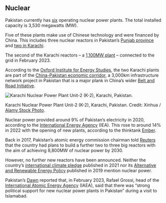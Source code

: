 ## Nuclear

Pakistan currently has [six](https://cnpp.iaea.org/countryprofiles/Pakistan/Pakistan.htm) operating nuclear power plants. The total installed capacity is 3,530 megawatts (MW).

Five of these plants make use of Chinese technology and were financed by China. This includes three nuclear reactors in Pakistan’s [Punjab province](https://world-nuclear-news.org/Articles/Pakistans-Chashma-4-officially-accepted) and [two in Karachi](https://www.world-nuclear-news.org/Articles/China,-Pakistan-mark-completion-of-Karachi-2-3-pro).

The second of the Karachi reactors – a [1,100MW plant](https://www.bloomberg.com/news/articles/2023-02-02/pakistan-launches-2-7-billion-china-designed-nuclear-plant?sref=Oz9Q3OZU#xj4y7vzkg) – connected to the grid in February 2023.

According to the [Oxford Institute for Energy Studies](https://www.oxfordenergy.org/publications/nuclear-power-in-china-its-role-in-national-energy-policy/), the two Karachi plants are part of the [China-Pakistan economic corridor](https://cpec.gov.pk/), a 3,000km infrastructure network project in Pakistan that is a major plank in China’s wider [Belt and Road Initiative](https://www.chathamhouse.org/2021/09/what-chinas-belt-and-road-initiative-bri). 

<img class="inline" alt="Karachi Nuclear Power Plant Unit-2 (K-2), Karachi, Pakistan." src="images/inline/nuclear-plant-pakistan-2FTJEAK.webp"/>
<p class="caption">Karachi Nuclear Power Plant Unit-2 (K-2), Karachi, Pakistan. Credit: Xinhua / <a href="https://www.alamy.com/">Alamy Stock Photo</a>.</p>

Nuclear power provided around 9% of Pakistan’s electricity in 2020, according to the [International Energy Agency](https://www.iea.org/countries/pakistan) (IEA). This rose to around 14% in 2022 with the opening of new plants, according to the thinktank [Ember](https://ember-climate.org/countries-and-regions/countries/pakistan/).

Back in 2017, Pakistan’s atomic energy commission chairman told [Reuters](https://www.reuters.com/article/pakistan-nuclearpower-idUSL8N1N668Q) that the country had plans to build a further two to three big reactors with the aim of achieving 8,800MW of nuclear power by 2030.

However, no further new reactors have been announced. Neither the country’s [international climate pledge](https://unfccc.int/sites/default/files/NDC/2022-06/Pakistan%20Updated%20NDC%202021.pdf) published in 2021 nor its [Alternative and Renewable Energy Policy](https://www.aedb.org/images/Draft_ARE_Policy_2019_-_Version_2_July_21_2019.pdf) published in 2019 mention nuclear power.

Pakistan’s [Dawn](https://www.dawn.com/news/1737575) reported that, in February 2023, Rafael Grossi, head of the [Interna­tional Atomic Energy Agency](https://www.iaea.org/) (IAEA), said that there was “strong political support for new nuclear power plants in Pakistan” during a visit to Islamabad.